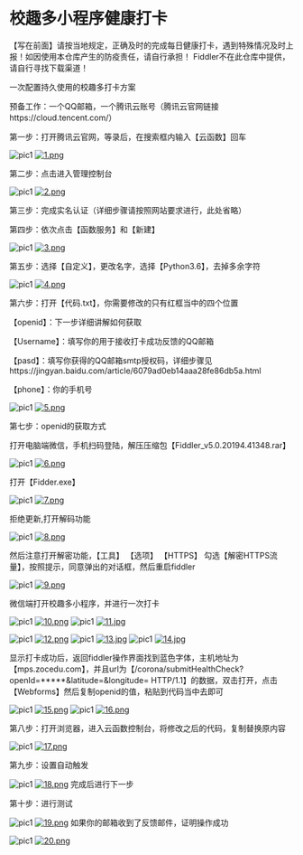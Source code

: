 # 校趣多小程序健康打卡
【写在前面】请按当地规定，正确及时的完成每日健康打卡，遇到特殊情况及时上报！如因使用本仓库产生的防疫责任，请自行承担！
Fiddler不在此仓库中提供，请自行寻找下载渠道！</p>
一次配置持久使用的校趣多打卡方案

预备工作：一个QQ邮箱，一个腾讯云账号（腾讯云官网链接https://cloud.tencent.com/）

第一步：打开腾讯云官网，等录后，在搜索框内输入【云函数】回车

![pic1](./img/1.png)
[![1.png](https://img12.360buyimg.com/ddimg/jfs/t1/209559/24/4711/298922/6163e68bEdfeea07c/f2e077308d5d5de1.png)](https://img12.360buyimg.com/ddimg/jfs/t1/209559/24/4711/298922/6163e68bEdfeea07c/f2e077308d5d5de1.png)




第二步：点击进入管理控制台

![pic1](./img/2.png)
[![2.png](https://img13.360buyimg.com/ddimg/jfs/t1/198310/33/12742/28808/6163e711Ea7e312b9/f0793e009b35b150.png)](https://img13.360buyimg.com/ddimg/jfs/t1/198310/33/12742/28808/6163e711Ea7e312b9/f0793e009b35b150.png)

第三步：完成实名认证（详细步骤请按照网站要求进行，此处省略）

第四步：依次点击【函数服务】和【新建】

![pic1](./img/3.png)
[![3.png](https://img13.360buyimg.com/ddimg/jfs/t1/198770/5/12554/35988/6163e68eE6cd72135/45989ccbd35586d2.png)](https://img13.360buyimg.com/ddimg/jfs/t1/198770/5/12554/35988/6163e68eE6cd72135/45989ccbd35586d2.png)



第五步：选择【自定义】，更改名字，选择【Python3.6】，去掉多余字符

![pic1](./img/4.png)
[![4.png](https://img10.360buyimg.com/ddimg/jfs/t1/209693/21/4762/71194/6163e691Ec093e198/5b37e694aa258f77.png)](https://img10.360buyimg.com/ddimg/jfs/t1/209693/21/4762/71194/6163e691Ec093e198/5b37e694aa258f77.png)


第六步：打开【代码.txt】，你需要修改的只有红框当中的四个位置

【openid】：下一步详细讲解如何获取</p>
【Username】：填写你的用于接收打卡成功反馈的QQ邮箱</p>
【pasd】：填写你获得的QQ邮箱smtp授权码，详细步骤见https://jingyan.baidu.com/article/6079ad0eb14aaa28fe86db5a.html</p>
【phone】：你的手机号</p>

![pic1](./img/5.png)
[![5.png](https://img12.360buyimg.com/ddimg/jfs/t1/208217/16/4664/21768/6163e68aE6cd05e80/08f7e7b1f6cabde8.png)](https://img12.360buyimg.com/ddimg/jfs/t1/208217/16/4664/21768/6163e68aE6cd05e80/08f7e7b1f6cabde8.png)

第七步：openid的获取方式</p>
打开电脑端微信，手机扫码登陆，解压压缩包【Fiddler_v5.0.20194.41348.rar】</p>

![pic1](./img/6.png)
[![6.png](https://img13.360buyimg.com/ddimg/jfs/t1/174297/40/26406/42433/6163e68bE1006bb51/e2451bc1dd4c2947.png)](https://img13.360buyimg.com/ddimg/jfs/t1/174297/40/26406/42433/6163e68bE1006bb51/e2451bc1dd4c2947.png)

打开【Fidder.exe】

![pic1](./img/7.png)
[![7.png](https://img12.360buyimg.com/ddimg/jfs/t1/206768/29/4743/16080/6163e68aE6b1a2fab/f90f8f9e299d61fa.png)](https://img12.360buyimg.com/ddimg/jfs/t1/206768/29/4743/16080/6163e68aE6b1a2fab/f90f8f9e299d61fa.png)


拒绝更新,打开解码功能

![pic1](./img/8.png)
[![8.png](https://img12.360buyimg.com/ddimg/jfs/t1/205661/34/10681/10976/6163e68fEe47d61c6/a87276ba1ca37e7b.png)](https://img12.360buyimg.com/ddimg/jfs/t1/205661/34/10681/10976/6163e68fEe47d61c6/a87276ba1ca37e7b.png)

然后注意打开解密功能，【工具】 【选项】 【HTTPS】 勾选【解密HTTPS流量】，按照提示，同意弹出的对话框，然后重启fiddler

![pic1](./img/9.png)
[![9.png](https://img10.360buyimg.com/ddimg/jfs/t1/200928/12/11203/29321/6163e6e1E3cd21c32/4d0dbe870995d912.png)](https://img10.360buyimg.com/ddimg/jfs/t1/200928/12/11203/29321/6163e6e1E3cd21c32/4d0dbe870995d912.png)


微信端打开校趣多小程序，并进行一次打卡

![pic1](./img/10.png)
[![10.png](https://img12.360buyimg.com/ddimg/jfs/t1/199255/28/15923/84185/6163e693Efcd140a4/2c00b68b3538f498.png)](https://img12.360buyimg.com/ddimg/jfs/t1/199255/28/15923/84185/6163e693Efcd140a4/2c00b68b3538f498.png)
![pic1](./img/11.jpg)
[![11.jpg](https://img13.360buyimg.com/ddimg/jfs/t1/208494/34/4688/312750/6163e68bE877cee9c/25238ff996517f3c.jpg)](https://img13.360buyimg.com/ddimg/jfs/t1/208494/34/4688/312750/6163e68bE877cee9c/25238ff996517f3c.jpg)


![pic1](./img/12.png)
[![12.png](https://img10.360buyimg.com/ddimg/jfs/t1/202479/18/10731/45069/6163e68bEdc41934c/8c5f5c07530ee848.png)](https://img10.360buyimg.com/ddimg/jfs/t1/202479/18/10731/45069/6163e68bEdc41934c/8c5f5c07530ee848.png)
![pic1](./img/13.jpg)
[![13.jpg](https://img14.360buyimg.com/ddimg/jfs/t1/207737/33/4750/167346/6163e68bE30d55f79/0dc234237f36638e.jpg)](https://img14.360buyimg.com/ddimg/jfs/t1/207737/33/4750/167346/6163e68bE30d55f79/0dc234237f36638e.jpg)
![pic1](./img/14.jpg)
[![14.jpg](https://img11.360buyimg.com/ddimg/jfs/t1/210532/4/4598/135973/6163e691Ea5427f53/6174e5b52ffbbf2b.jpg)](https://img11.360buyimg.com/ddimg/jfs/t1/210532/4/4598/135973/6163e691Ea5427f53/6174e5b52ffbbf2b.jpg)

显示打卡成功后，返回fiddler操作界面找到蓝色字体，主机地址为【mps.zocedu.com】，并且url为【/corona/submitHealthCheck?openId=*****&latitude=&longitude= HTTP/1.1】的数据，双击打开，点击【Webforms】然后复制openid的值，粘贴到代码当中去即可

![pic1](./img/15.png)
[![15.png](https://img12.360buyimg.com/ddimg/jfs/t1/198054/3/12682/49525/6163e68aE64949a54/bcd118fd623071f3.png)](https://img12.360buyimg.com/ddimg/jfs/t1/198054/3/12682/49525/6163e68aE64949a54/bcd118fd623071f3.png)
![pic1](./img/16.png)
[![16.png](https://img14.360buyimg.com/ddimg/jfs/t1/143321/32/21559/21201/6163e716E1c758ff7/489b9d85ac4c5347.png)](https://img14.360buyimg.com/ddimg/jfs/t1/143321/32/21559/21201/6163e716E1c758ff7/489b9d85ac4c5347.png)


第八步：打开浏览器，进入云函数控制台，将修改之后的代码，复制替换原内容

 ![pic1](./img/17.png)
[![17.png](https://img14.360buyimg.com/ddimg/jfs/t1/110620/11/19627/44337/6163e68aE3cf23fe3/8d4a37235e1c89ef.png)](https://img14.360buyimg.com/ddimg/jfs/t1/110620/11/19627/44337/6163e68aE3cf23fe3/8d4a37235e1c89ef.png)

第九步：设置自动触发

 ![pic1](./img/18.png)
[![18.png](https://img12.360buyimg.com/ddimg/jfs/t1/208968/24/4754/61163/6163e691Ecdf22654/82bf6932ba7603b1.png)](https://img12.360buyimg.com/ddimg/jfs/t1/208968/24/4754/61163/6163e691Ecdf22654/82bf6932ba7603b1.png)
完成后进行下一步



第十步：进行测试

 ![pic1](./img/19.png)
[![19.png](https://img10.360buyimg.com/ddimg/jfs/t1/198727/19/12549/100817/6163e68bEe79b1283/a98d57aead2570c7.png)](https://img10.360buyimg.com/ddimg/jfs/t1/198727/19/12549/100817/6163e68bEe79b1283/a98d57aead2570c7.png)
如果你的邮箱收到了反馈邮件，证明操作成功

 ![pic1](./img/20.png)
[![20.png](https://img12.360buyimg.com/ddimg/jfs/t1/205706/11/10663/32618/6163e68aE686f2378/54acd75063994967.png)](https://img12.360buyimg.com/ddimg/jfs/t1/205706/11/10663/32618/6163e68aE686f2378/54acd75063994967.png)
